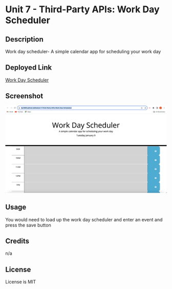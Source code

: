 # Unit 7 - Third-Party APIs: Work Day Scheduler

## Description

Work day scheduler- A simple calendar app for scheduling your work day

## Deployed Link

[Work Day Scheduler](https://jkp1990.github.io/Module-7-Third-Party-APIs-Work-Day-Scheduler/)

## Screenshot

![Screenshot](./Screenshot.png)

## Usage

You would need to load up the work day scheduler and enter an event and press the save button

## Credits

n/a

## License

License is MIT
